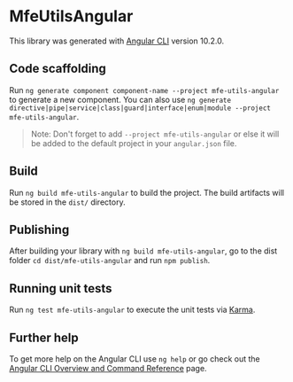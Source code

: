 # MfeUtilsAngular

This library was generated with [Angular CLI](https://github.com/angular/angular-cli) version 10.2.0.

## Code scaffolding

Run `ng generate component component-name --project mfe-utils-angular` to generate a new component. You can also use `ng generate directive|pipe|service|class|guard|interface|enum|module --project mfe-utils-angular`.
> Note: Don't forget to add `--project mfe-utils-angular` or else it will be added to the default project in your `angular.json` file. 

## Build

Run `ng build mfe-utils-angular` to build the project. The build artifacts will be stored in the `dist/` directory.

## Publishing

After building your library with `ng build mfe-utils-angular`, go to the dist folder `cd dist/mfe-utils-angular` and run `npm publish`.

## Running unit tests

Run `ng test mfe-utils-angular` to execute the unit tests via [Karma](https://karma-runner.github.io).

## Further help

To get more help on the Angular CLI use `ng help` or go check out the [Angular CLI Overview and Command Reference](https://angular.io/cli) page.
